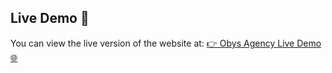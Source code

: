 ## Live Demo 🚀
You can view the live version of the website at: [👉 Obys Agency Live Demo 🌐](https://devnyk.github.io/obys-agency/)


